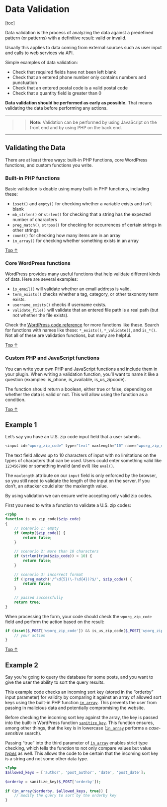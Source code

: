 # Data Validation
[toc]

Data validation is the process of analyzing the data against a predefined pattern (or patterns) with a definitive result: valid or invalid.

Usually this applies to data coming from external sources such as user input and calls to web services via API.

Simple examples of data validation:

- Check that required fields have not been left blank
- Check that an entered phone number only contains numbers and punctuation
- Check that an entered postal code is a valid postal code
- Check that a quantity field is greater than 0

**Data validation should be performed as early as possible.** That means validating the data before performing any actions.

---
> > **Note:** Validation can be performed by using JavaScript on the front end and by using PHP on the back end.
---

## Validating the Data 

There are at least three ways: built-in PHP functions, core WordPress functions, and custom functions you write.

### Built-in PHP functions 

Basic validation is doable using many built-in PHP functions, including these:

- `isset()` and `empty()` for checking whether a variable exists and isn’t blank
- `mb_strlen()` or `strlen()` for checking that a string has the expected number of characters
- `preg_match()`, `strpos()` for checking for occurrences of certain strings in other strings
- `count()` for checking how many items are in an array
- `in_array()` for checking whether something exists in an array

[Top ↑](https://developer.wordpress.org/plugins/security/data-validation/#top)

### Core WordPress functions 

WordPress provides many useful functions that help validate different kinds of data. Here are several examples:

- `is_email()` will validate whether an email address is valid.
- `term_exists()` checks whether a tag, category, or other taxonomy term exists.
- `username_exists()` checks if username exists.
- `validate_file()` will validate that an entered file path is a real path (but not whether the file exists).

Check the [WordPress code reference](https://developer.wordpress.org/reference/) for more functions like these.
Search for functions with names like these: `*_exists()`, `*_validate()`, and `is_*()`. Not all of these are validation functions, but many are helpful.

[Top ↑](https://developer.wordpress.org/plugins/security/data-validation/#top)

### Custom PHP and JavaScript functions 

You can write your own PHP and JavaScript functions and include them in your plugin. When writing a validation function, you’ll want to name it like a question (examples: is_phone, is_available, is_us_zipcode).

The function should return a boolean, either true or false, depending on whether the data is valid or not. This will allow using the function as a condition.

[Top ↑](https://developer.wordpress.org/plugins/security/data-validation/#top)

## Example 1 

Let’s say you have an U.S. zip code input field that a user submits.

```php
<input id="wporg_zip_code" type="text" maxlength="10" name="wporg_zip_code">
```

The text field allows up to 10 characters of input with no limitations on the types of characters that can be used. Users could enter something valid like `1234567890` or something invalid (and evil) like `eval()`.

The `maxlength` attribute on our `input` field is only enforced by the browser, so you still need to validate the length of the input on the server. If you don’t, an attacker could alter the maxlength value.

By using validation we can ensure we’re accepting only valid zip codes.

First you need to write a function to validate a U.S. zip codes:

```php
<?php
function is_us_zip_code($zip_code)
{
    // scenario 1: empty
    if (empty($zip_code)) {
        return false;
    }
 
    // scenario 2: more than 10 characters
    if (strlen(trim($zip_code)) > 10) {
        return false;
    }
 
    // scenario 3: incorrect format
    if (!preg_match('/^\d{5}(\-?\d{4})?$/', $zip_code)) {
        return false;
    }
 
    // passed successfully
    return true;
}
```

When processing the form, your code should check the `wporg_zip_code` field and perform the action based on the result:

```php
if (isset($_POST['wporg_zip_code']) && is_us_zip_code($_POST['wporg_zip_code'])) {
    // your action
}
```

[Top ↑](https://developer.wordpress.org/plugins/security/data-validation/#top)

## Example 2 

Say you’re going to query the database for some posts, and you want to give the user the ability to sort the query results.

This example code checks an incoming sort key (stored in the “orderby” input parameter) for validity by comparing it against an array of allowed sort keys using the built-in PHP function [`in_array`](https://php.net/in_array). This prevents the user from passing in malicious data and potentially compromising the website.

Before checking the incoming sort key against the array, the key is passed into the built-in WordPress function [`sanitize_key`](https://codex.wordpress.org/Function_Reference/sanitize_key). This function ensures, among other things, that the key is in lowercase ([`in_array`](https://php.net/in_array) performs a *case-sensitive* search).

Passing “true” into the third parameter of [`in_array`](https://php.net/in_array) enables strict type checking, which tells the function to not only compare values but value *[types](http://php.net/manual/en/language.types.php)* as well. This allows the code to be certain that the incoming sort key is a string and not some other data type.

```php
<?php
$allowed_keys = ['author', 'post_author', 'date', 'post_date'];
 
$orderby = sanitize_key($_POST['orderby']);
 
if (in_array($orderby, $allowed_keys, true)) {
    // modify the query to sort by the orderby key
}
```